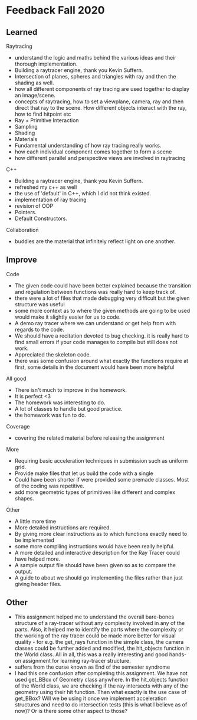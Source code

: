 # Feedback Fall 2020


Learned
--

Raytracing
- understand the logic and maths behind the various ideas and their thorough implementation.
- Building a raytracer engine, thank you Kevin Suffern.
- Intersection of planes, spheres and triangles with ray and then the shading as well.
- how all different components of ray tracing are used together to display an image/scene.
- concepts of raytracing, how to set a viewplane, camera, ray and then direct that ray to the scene. How different objects interact with the ray, how to find hitpoint etc
- Ray + Primitive Interaction
- Sampling
- Shading
- Materials
- Fundamental understanding of how ray tracing really works.
- how each individual component comes together to form a scene
- how different parallel and perspective views are involved in raytracing

C++
- Building a raytracer engine, thank you Kevin Suffern.
- refreshed my c++ as well
- the use of 'default' in C++, which I did not think existed.
- implementation of ray tracing
- revision of OOP
- Pointers.
- Default Constructors.

Collaboration
- buddies are the material that infinitely reflect light on one another.

Improve
--

Code
- The given code could have been better explained because the transition and regulation between functions was really hard to keep track of.
- there were a lot of files that made debugging very difficult but the given structure was useful
- some more context as to where the given methods are going to be used would make it slightly easier for us to code.
- A demo ray tracer where we can understand or get help from with regards to the code.
- We should have a recitation devoted to bug checking. it is really hard to find small errors if your code manages to compile but still does not work.
- Appreciated the skeleton code.
- there was some confusion around what exactly the functions require at first, some details in the document would have been more helpful


All good
- There isn't much to improve in the homework. 
- It is perfect <3
- The homework was interesting to do.
- A lot of classes to handle but good practice.
- the homework was fun to do.

Coverage
- covering the related material before releasing the assignment

More
- Requiring basic acceleration techniques in submission such as uniform grid.
- Provide make files that let us build the code with a single
- Could have been shorter if were provided some premade classes. Most of the coding was repetitive.
- add more geometric types of primitives like different and complex shapes.

Other
- A little more time
- More detailed instructions are required. 
- By giving more clear instructions as to which functions exactly need to be implemented
- some more compiling instructions would have been really helpful.
- A more detailed and interactive description for the Ray Tracer could have helped more.
- A sample output file should have been given so as to compare the output.
- A guide to about we should go implementing the files rather than just giving header files.

Other
--

- This assignment helped me to understand the overall bare-bones structure of a ray-tracer without any complexity involved in any of the parts. Also, it helped me to identify the parts where the complexity or the working of the ray tracer could be made more better for visual quality - for e.g. the get_rays function in the simple class, the camera classes could be further added and modified, the hit_objects function in the World class. All in all, this was a really interesting and good hands-on assignment for learning ray-tracer structure.
- suffers from the curse known as End of the semester syndrome
- I had this one confusion after completing this assignment. We have not used get_BBox of Geometry class anywhere. In the hit_objects function of the World class, we are checking if the ray intersects with any of the geometry using their hit function. Then what exactly is the use case of get_BBox? Will we be using it once we implement acceleration structures and need to do intersection tests (this is what I believe as of now)? Or is there some other aspect to those?
